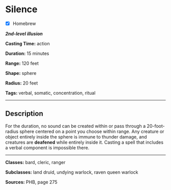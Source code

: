 # Silence

- [x] Homebrew

***2nd-level illusion***

**Casting Time:** action

**Duration:** 15 minutes

**Range:** 120 feet

**Shape:** sphere

**Radius:** 20 feet

**Tags:** verbal, somatic, concentration, ritual

---

## Description
For the duration, no sound can be created within or pass through a 20-foot-radius sphere centered on a point you choose within range.
Any creature or object entirely inside the sphere is immune to thunder damage, and creatures are **deafened** while entirely inside it.
Casting a spell that includes a verbal component is impossible there.

---

**Classes:** bard, cleric, ranger

**Subclasses:** land druid, undying warlock, raven queen warlock

**Sources:** PHB, page 275
